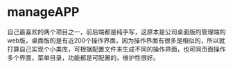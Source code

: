 # manageAPP
自己最喜欢的两个项目之一，前后端都是纯手写，这原本是公司桌面版的管理端的web版，桌面版的是有近200个操作界面，因为操作界面有很多是相似的，所以就打算自己实现个小类库，可根据配置文件来生成不同的操作界面，也可同页面操作多个界面，菜单目录，功能都是可配置的，维护性很好。

